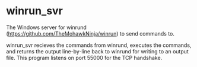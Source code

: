 # winrun_svr
The Windows server for winrund (https://github.com/TheMohawkNinja/winrun) to send commands to.

winrun_svr recieves the commands from winrund, executes the commands, and returns the output line-by-line back to winrund for writing to an output file.
This program listens on port 55000 for the TCP handshake.
